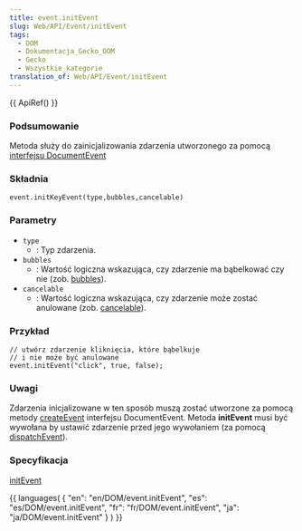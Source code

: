```yaml
---
title: event.initEvent
slug: Web/API/Event/initEvent
tags:
  - DOM
  - Dokumentacja_Gecko_DOM
  - Gecko
  - Wszystkie_kategorie
translation_of: Web/API/Event/initEvent
---
```

{{ ApiRef() }}

### Podsumowanie

Metoda służy do zainicjalizowania zdarzenia utworzonego za pomocą [interfejsu DocumentEvent](http://www.w3.org/TR/DOM-Level-2-Events/events.html#Events-document)

### Składnia

    event.initKeyEvent(type,bubbles,cancelable)

### Parametry

- `type`
  - : Typ zdarzenia.
- `bubbles`
  - : Wartość logiczna wskazująca, czy zdarzenie ma bąbelkować czy nie (zob. [bubbles](pl/DOM/event.bubbles)).
- `cancelable`
  - : Wartość logiczna wskazująca, czy zdarzenie może zostać anulowane (zob. [cancelable](pl/DOM/event.cancelable)).

### Przykład

    // utwórz zdarzenie kliknięcia, które bąbelkuje
    // i nie może być anulowane
    event.initEvent("click", true, false);

### Uwagi

Zdarzenia inicjalizowane w ten sposób muszą zostać utworzone za pomocą metody [createEvent](pl/DOM/document.createEvent) interfejsu DocumentEvent. Metoda **initEvent** musi być wywołana by ustawić zdarzenie przed jego wywołaniem (za pomocą [dispatchEvent](pl/DOM/element.dispatchEvent)).

### Specyfikacja

[initEvent](http://www.w3.org/TR/2001/WD-DOM-Level-3-Events-20010823/events.html#Events-Event-initEvent)







{{ languages( { "en": "en/DOM/event.initEvent", "es": "es/DOM/event.initEvent", "fr": "fr/DOM/event.initEvent", "ja": "ja/DOM/event.initEvent" } ) }}
